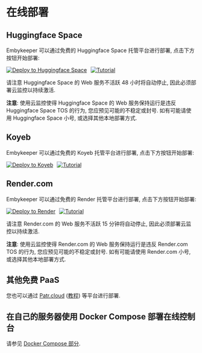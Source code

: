# 在线部署

## Huggingface Space

Embykeeper 可以通过免费的 Huggingface Space 托管平台进行部署, 点击下方按钮开始部署:

<div style="display: flex; justify-content: flex-start; align-items: center;">
  <a href="https://huggingface.co/spaces/ekuser/prompt-generator?duplicate=true">
    <img src="https://github.com/emby-keeper/emby-keeper/raw/main/images/deploy-to-hf.svg" alt="Deploy to Huggingface Space">
  </a>
  <a href="https://blog.zetx.tech/2024/05/19/embykeeper-hf-tutorial/" style="margin-left: 10px;">
    <img src="https://github.com/emby-keeper/emby-keeper/raw/main/images/hf-tutorial.svg" alt="Tutorial">
  </a>
</div>

请注意 Huggingface Space 的 Web 服务不活跃 48 小时将自动停止, 因此必须部署云监控以持续激活.

**注意**: 使用云监控使得 Huggingface Space 的 Web 服务保持运行是违反 Huggingface Space TOS 的行为, 您应预见可能的不稳定或封号. 如有可能请使用 Huggingface Space 小号, 或选择其他本地部署方式.

## Koyeb

Embykeeper 可以通过免费的 Koyeb 托管平台进行部署, 点击下方按钮开始部署:

<div style="display: flex; justify-content: flex-start; align-items: center;">
  <a href="https://app.koyeb.com/deploy?repository=github.com/emby-keeper/emby-keeper&branch=stable&type=git&name=embykeeper&builder=dockerfile&ports=1818;http;/&env[EK_WEBPASS]=">
    <img src="https://github.com/emby-keeper/emby-keeper/raw/main/images/deploy-to-koyeb.svg" alt="Deploy to Koyeb">
  </a>
  <a href="https://blog.zetx.tech/2025/01/14/embykeeper-koyeb-tutorial" style="margin-left: 10px;">
    <img src="https://github.com/emby-keeper/emby-keeper/raw/main/images/koyeb-tutorial.svg" alt="Tutorial">
  </a>
</div>

## Render.com

Embykeeper 可以通过免费的 Render 托管平台进行部署, 点击下方按钮开始部署:

<div style="display: flex; justify-content: flex-start; align-items: center;">
  <a href="https://render.com/deploy?repo=https://github.com/emby-keeper/emby-keeper/tree/stable">
    <img src="https://github.com/emby-keeper/emby-keeper/raw/main/images/deploy-to-render.svg" alt="Deploy to Render">
  </a>
  <a href="https://blog.zetx.tech/2023/06/26/embykeeper-render-tutorial" style="margin-left: 10px;">
    <img src="https://github.com/emby-keeper/emby-keeper/raw/main/images/render-tutorial.svg" alt="Tutorial">
  </a>
</div>

请注意 Render.com 的 Web 服务不活跃 15 分钟将自动停止, 因此必须部署云监控以持续激活.

**注意**: 使用云监控使得 Render.com 的 Web 服务保持运行是违反 Render.com TOS 的行为, 您应预见可能的不稳定或封号. 如有可能请使用 Render.com 小号, 或选择其他本地部署方式.

## 其他免费 PaaS

您也可以通过 [Patr.cloud](https://app.patr.cloud/) ([教程](https://zetx.tech/2023/06/26/embykeeper-patr-tutorial/)) 等平台进行部署.

## 在自己的服务器使用 Docker Compose 部署在线控制台

请参见 [Docker Compose 部分](/guide/Linux-Docker-Compose-部署#部署在线控制台).
